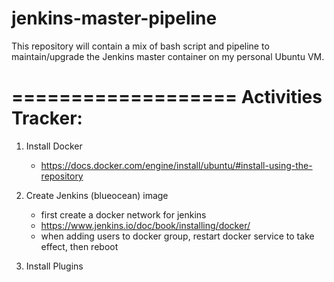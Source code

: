 # jenkins-master-pipeline
This repository will contain a mix of bash script and pipeline to maintain/upgrade the Jenkins master container on my personal Ubuntu VM.


===================
Activities Tracker:
===================

1. Install Docker
    - https://docs.docker.com/engine/install/ubuntu/#install-using-the-repository

2. Create Jenkins (blueocean) image
    - first create a docker network for jenkins
    - https://www.jenkins.io/doc/book/installing/docker/
    - when adding users to docker group, restart docker service to take effect, then reboot

3. Install Plugins

